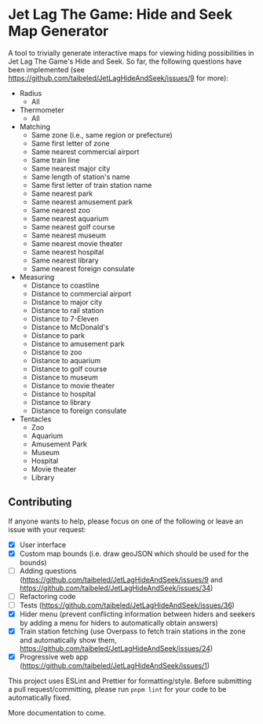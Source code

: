 # Jet Lag The Game: Hide and Seek Map Generator

A tool to trivially generate interactive maps for viewing hiding possibilities in Jet Lag The Game's Hide and Seek. So far, the following questions have been implemented (see https://github.com/taibeled/JetLagHideAndSeek/issues/9 for more):

- Radius
  - All
- Thermometer
  - All
- Matching
  - Same zone (i.e., same region or prefecture)
  - Same first letter of zone
  - Same nearest commercial airport
  - Same train line
  - Same nearest major city
  - Same length of station's name
  - Same first letter of train station name
  - Same nearest park
  - Same nearest amusement park
  - Same nearest zoo
  - Same nearest aquarium
  - Same nearest golf course
  - Same nearest museum
  - Same nearest movie theater
  - Same nearest hospital
  - Same nearest library
  - Same nearest foreign consulate
- Measuring
  - Distance to coastline
  - Distance to commercial airport
  - Distance to major city
  - Distance to rail station
  - Distance to 7-Eleven
  - Distance to McDonald's
  - Distance to park
  - Distance to amusement park
  - Distance to zoo
  - Distance to aquarium
  - Distance to golf course
  - Distance to museum
  - Distance to movie theater
  - Distance to hospital
  - Distance to library
  - Distance to foreign consulate
- Tentacles
  - Zoo
  - Aquarium
  - Amusement Park
  - Museum
  - Hospital
  - Movie theater
  - Library

## Contributing

If anyone wants to help, please focus on one of the following or leave an issue with your request:

- [x] User interface
- [x] Custom map bounds (i.e. draw geoJSON which should be used for the bounds)
- [ ] Adding questions (https://github.com/taibeled/JetLagHideAndSeek/issues/9 and https://github.com/taibeled/JetLagHideAndSeek/issues/34)
- [ ] Refactoring code
- [ ] Tests (https://github.com/taibeled/JetLagHideAndSeek/issues/36)
- [x] Hider menu (prevent conflicting information between hiders and seekers by adding a menu for hiders to automatically obtain answers)
- [x] Train station fetching (use Overpass to fetch train stations in the zone and automatically show them, https://github.com/taibeled/JetLagHideAndSeek/issues/24)
- [x] Progressive web app (https://github.com/taibeled/JetLagHideAndSeek/issues/1)

This project uses ESLint and Prettier for formatting/style. Before submitting a pull request/committing, please run `pnpm lint` for your code to be automatically fixed.

More documentation to come.
